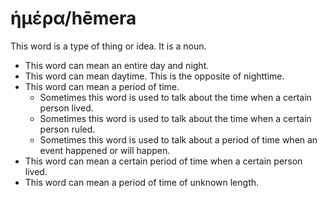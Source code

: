 # ἡμέρα/hēmera

This word is a type of thing or idea. It is a noun.

* This word can mean an entire day and night.
* This word can mean daytime. This is the opposite of nighttime.
* This word can mean a period of time.
    * Sometimes this word is used to talk about the time when a certain person lived.
    * Sometimes this word is used to talk about the time when a certain person ruled.
    * Sometimes this word is used to talk about a period of time when an event happened or will happen.
* This word can mean a certain period of time when a certain person lived.
* This word can mean a period of time of unknown length.
